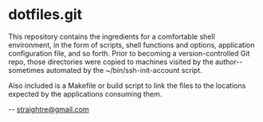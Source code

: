 # dotfiles.git

This repository contains the ingredients for a comfortable shell environment, in the form of scripts, shell functions and options, application configuration file, and so forth.  Prior to becoming a version-controlled Git repo, those directories were copied to machines visited by the author-- sometimes automated by the ~/bin/ssh-init-account script.

Also included is a Makefile or build script to link the files to the locations expected by the applications consuming them.

-- 
straightre@gmail.com

